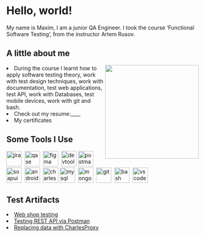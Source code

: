 # Hello, world!



 My name is Maxim, I am a junior QA Engineer. I took the course ‘Functional Software Testing’, from the instructor Artem Rusov.

## A little about me 
 <img align="right" src=https://i.gifer.com/2Jf.gif height="245" data-canonical-src="https://i.pinimg.com/originals/d2/12/ce/d212ce4c95954faf7427fbe941a554f8.gif" style="max-width: 100%; display: inline-block;" data-target="animated-image.originalImage">
 
 <li align="left"> During the course I learnt how to apply software testing theory, work with test design techniques, work with documentation, test web applications, test API, work with Databases, test mobile devices, work with git and bash.
 </li>
 <li> Check out my resume:____ </li>
 <li> My certificates  </li>

 

## Some Tools I Use
<div>
 <img src="https://cdn.jsdelivr.net/gh/devicons/devicon/icons/jira/jira-original.svg" title="jira" alt="jira" width="40" height="40"/>&nbsp
 <img src="https://media.licdn.com/dms/image/v2/D4D0BAQHe8aNTUPt3TA/company-logo_200_200/company-logo_200_200/0/1689265711152/qaseio_logo?e=1748476800&v=beta&t=xggX_SzM_bo2TrbyKFFpFNjpo728HDXmNhJXg7nbz6Q" title="qase" alt="qase" width="40" height="40"/>&nbsp 
 <img src="https://cdn.jsdelivr.net/gh/devicons/devicon/icons/figma/figma-original.svg" title="figma" alt="figma" width="40" height="40"/>&nbsp
 <img src="https://d33wubrfki0l68.cloudfront.net/38b5c953a4667366685d55db55d057c86db1fc54/a0fdc/static/acae6b24d940347661ca901ea07f47c1/chrome-dev-logo-icon.png" title="devtools" alt="devtools" width="40" height="40"/>
  <img src="https://media2.dev.to/dynamic/image/width=320,height=320,fit=cover,gravity=auto,format=auto/https%3A%2F%2Fdev-to-uploads.s3.amazonaws.com%2Fuploads%2Forganization%2Fprofile_image%2F5035%2F6b8f298c-c09b-48a5-9f70-a811376e63af.png" title="postman" alt="postman" width="40" height="40"/>&nbsp
  <img src="https://static0.smartbear.co/smartbearbrand/media/images/home/soapui-icon.svg" title="soapui" alt="soapui" width="40" height="40"/>&nbsp
  <img src="https://cdn.jsdelivr.net/gh/devicons/devicon/icons/androidstudio/androidstudio-original.svg" title="android-studio" alt="android-studio" width="40" height="40"/>&nbsp
  <img src="https://scontent-waw2-2.xx.fbcdn.net/v/t39.30808-1/305302061_403605168551092_2881103137764292271_n.png?stp=dst-png_s200x200&_nc_cat=105&ccb=1-7&_nc_sid=f907e8&_nc_ohc=Thg_2j7QQmoQ7kNvgHWPjNJ&_nc_oc=AdjFQpSjkN82e4ezUHKu_CaN4-MfLJzEuMF85fj5zChfveCyN_uu0gGsuTGtcS08kdM&_nc_zt=24&_nc_ht=scontent-waw2-2.xx&_nc_gid=AF8m_y-KigPqZr8O26ldx1T&oh=00_AYDl2-FMp4mp3qBjfdVH_ey9PKN6QvHwaSJ0xSvNipyNKg&oe=67C65581" title="charles-proxy" alt="charles-proxy" width="40" height="40"/>
  <img src="https://cdn.jsdelivr.net/gh/devicons/devicon/icons/mysql/mysql-original.svg" title="mysql" alt="mysql" width="40" height="40"/>&nbsp
  <img src="https://dbeaver.io/wp-content/uploads/2015/09/beaver-head.png" title="DBeaver" alt="mongodb" width="40" height="40"/>&nbsp
  <img src="https://cdn.jsdelivr.net/gh/devicons/devicon/icons/git/git-original.svg" title="git" alt="git" width="40" height="40"/>&nbsp
  <img src="https://upload.wikimedia.org/wikipedia/commons/thumb/4/4b/Bash_Logo_Colored.svg/1024px-Bash_Logo_Colored.svg.png?20180723054350" title="bash" alt="bash" width="40" height="40"/>&nbsp
  <img src="https://cdn.jsdelivr.net/gh/devicons/devicon/icons/vscode/vscode-original.svg" title="vscode" alt="vscode" width="40" height="40"/>&nbsp
</div>


## Test Artifacts
<li>
<a href="https://github.com/LitvinMaksim/Web_shop_testing" >Web shop testing</a>
</li>
<li>
<a href="https://github.com/LitvinMaksim/RestAPI_Postman"> Testing REST API via Postman </a>
</li>
<li>
<a href="https://github.com/LitvinMaksim/CharlesProxy"> Replacing data with CharlesProxy </a>
</li>



